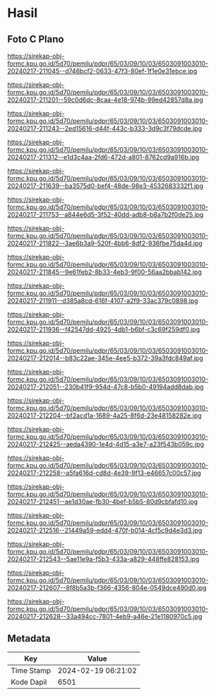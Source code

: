 # Hasil

## Foto C Plano

https://sirekap-obj-formc.kpu.go.id/5d70/pemilu/pdpr/65/03/09/10/03/6503091003010-20240217-211045--d746bcf2-0633-47f3-80ef-1f1e0e31ebce.jpg

https://sirekap-obj-formc.kpu.go.id/5d70/pemilu/pdpr/65/03/09/10/03/6503091003010-20240217-211201--59c0d6dc-8caa-4e18-974b-99ed42857d8a.jpg

https://sirekap-obj-formc.kpu.go.id/5d70/pemilu/pdpr/65/03/09/10/03/6503091003010-20240217-211243--2ed15616-d44f-443c-b333-3d9c3f79dcde.jpg

https://sirekap-obj-formc.kpu.go.id/5d70/pemilu/pdpr/65/03/09/10/03/6503091003010-20240217-211312--e1d3c4aa-2fd6-472d-a801-8762cd9a916b.jpg

https://sirekap-obj-formc.kpu.go.id/5d70/pemilu/pdpr/65/03/09/10/03/6503091003010-20240217-211639--ba3575d0-bef4-48de-98e3-4532683332f1.jpg

https://sirekap-obj-formc.kpu.go.id/5d70/pemilu/pdpr/65/03/09/10/03/6503091003010-20240217-211753--a844e6d5-3f52-40dd-adb8-b8a7b2f0de25.jpg

https://sirekap-obj-formc.kpu.go.id/5d70/pemilu/pdpr/65/03/09/10/03/6503091003010-20240217-211822--3ae6b3a9-520f-4bb6-8df2-936fbe75da4d.jpg

https://sirekap-obj-formc.kpu.go.id/5d70/pemilu/pdpr/65/03/09/10/03/6503091003010-20240217-211845--9e61feb2-8b33-4eb3-9f00-56aa2bbab142.jpg

https://sirekap-obj-formc.kpu.go.id/5d70/pemilu/pdpr/65/03/09/10/03/6503091003010-20240217-211911--d385a8cd-616f-4107-a2f9-33ac379c0898.jpg

https://sirekap-obj-formc.kpu.go.id/5d70/pemilu/pdpr/65/03/09/10/03/6503091003010-20240217-211936--f42547dd-4925-4db1-b6bf-c3c69f259df0.jpg

https://sirekap-obj-formc.kpu.go.id/5d70/pemilu/pdpr/65/03/09/10/03/6503091003010-20240217-212014--b83c22ae-345e-4ee5-b372-39a3fdc849af.jpg

https://sirekap-obj-formc.kpu.go.id/5d70/pemilu/pdpr/65/03/09/10/03/6503091003010-20240217-212051--230b41f9-954d-47c8-b5b0-49194add8dab.jpg

https://sirekap-obj-formc.kpu.go.id/5d70/pemilu/pdpr/65/03/09/10/03/6503091003010-20240217-212204--bf2acd1a-1689-4a25-8f6d-23e48158282e.jpg

https://sirekap-obj-formc.kpu.go.id/5d70/pemilu/pdpr/65/03/09/10/03/6503091003010-20240217-212425--aeda4390-1e4d-4d15-a3e7-a23f543b059c.jpg

https://sirekap-obj-formc.kpu.go.id/5d70/pemilu/pdpr/65/03/09/10/03/6503091003010-20240217-212258--a5fa616d-cd8d-4e39-9f13-e46657c00c57.jpg

https://sirekap-obj-formc.kpu.go.id/5d70/pemilu/pdpr/65/03/09/10/03/6503091003010-20240217-212451--ae1d30ae-fb30-4bef-b5b5-80d9cbfafd10.jpg

https://sirekap-obj-formc.kpu.go.id/5d70/pemilu/pdpr/65/03/09/10/03/6503091003010-20240217-212516--21449a59-edd4-470f-b014-4cf5c9d4e3d3.jpg

https://sirekap-obj-formc.kpu.go.id/5d70/pemilu/pdpr/65/03/09/10/03/6503091003010-20240217-212543--5ae11e9a-f5b3-433a-a829-448ffe828153.jpg

https://sirekap-obj-formc.kpu.go.id/5d70/pemilu/pdpr/65/03/09/10/03/6503091003010-20240217-212607--8f8b5a3b-f366-4356-804e-0549dce490d0.jpg

https://sirekap-obj-formc.kpu.go.id/5d70/pemilu/pdpr/65/03/09/10/03/6503091003010-20240217-212628--33a494cc-7801-4eb9-a46e-21e1180970c5.jpg


## Metadata

| Key        | Value               |
| ---------- | ------------------- |
| Time Stamp | 2024-02-19 06:21:02 |
| Kode Dapil | 6501                |



